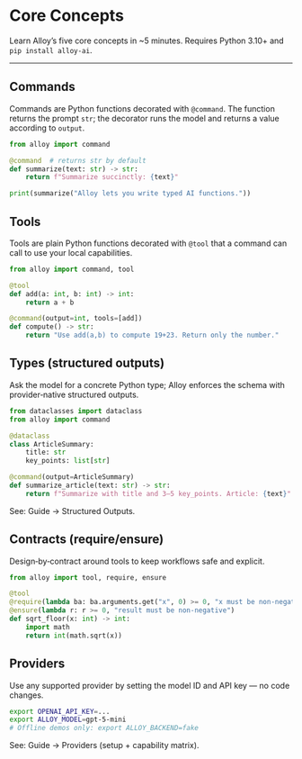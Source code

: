 # Core Concepts

Learn Alloy’s five core concepts in ~5 minutes. Requires Python 3.10+ and `pip install alloy-ai`.

---

## Commands

Commands are Python functions decorated with `@command`. The function returns the prompt `str`; the decorator runs the model and returns a value according to `output`.

```python
from alloy import command

@command  # returns str by default
def summarize(text: str) -> str:
    return f"Summarize succinctly: {text}"

print(summarize("Alloy lets you write typed AI functions."))
```

## Tools

Tools are plain Python functions decorated with `@tool` that a command can call to use your local capabilities.

```python
from alloy import command, tool

@tool
def add(a: int, b: int) -> int:
    return a + b

@command(output=int, tools=[add])
def compute() -> str:
    return "Use add(a,b) to compute 19+23. Return only the number."
```

## Types (structured outputs)

Ask the model for a concrete Python type; Alloy enforces the schema with provider‑native structured outputs.

```python
from dataclasses import dataclass
from alloy import command

@dataclass
class ArticleSummary:
    title: str
    key_points: list[str]

@command(output=ArticleSummary)
def summarize_article(text: str) -> str:
    return f"Summarize with title and 3–5 key_points. Article: {text}"
```

See: Guide → Structured Outputs.

## Contracts (require/ensure)

Design‑by‑contract around tools to keep workflows safe and explicit.

```python
from alloy import tool, require, ensure

@tool
@require(lambda ba: ba.arguments.get("x", 0) >= 0, "x must be non-negative")
@ensure(lambda r: r >= 0, "result must be non-negative")
def sqrt_floor(x: int) -> int:
    import math
    return int(math.sqrt(x))
```

## Providers

Use any supported provider by setting the model ID and API key — no code changes.

```bash
export OPENAI_API_KEY=...
export ALLOY_MODEL=gpt-5-mini
# Offline demos only: export ALLOY_BACKEND=fake
```

See: Guide → Providers (setup + capability matrix).
